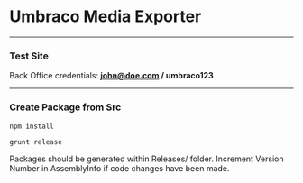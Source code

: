 # Umbraco Media Exporter #

------------

### Test Site ###
Back Office credentials: **john@doe.com / umbraco123**

-----------

### Create Package from Src ###

```shell
npm install
```
```shell
grunt release
```

Packages should be generated within Releases/ folder. Increment Version Number in AssemblyInfo if code changes have been made.